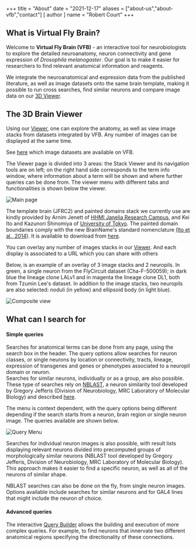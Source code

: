 +++
title = "About"
date = "2021-12-17"
aliases = ["about-us","about-vfb","contact"]
[ author ]
  name = "Robert Court"
+++

What is Virtual Fly Brain?
--------------------------

Welcome to **Virtual Fly Brain (VFB)** - an interactive tool for neurobiologists to explore the detailed neuroanatomy, neuron connectivity and gene expression of _Drosophila melanogaster_. Our goal is to make it easier for researchers to find relevant anatomical information and reagents.

We integrate the neuroanatomical and expression data from the published literature, as well as image datasets onto the same brain template, making it possible to run cross searches, find similar neurons and compare image data on our [3D Viewer](/org.geppetto.frontend/geppetto).

The 3D Brain Viewer
-------------------

Using our [Viewer](/org.geppetto.frontend/geppetto), one can explore the anatomy, as well as view image stacks from datasets integrated by VFB. Any number of images can be displayed at the same time.

See [here](features.htm#datasets) which image datasets are available on VFB.

The Viewer page is divided into 3 areas: the Stack Viewer and its navigation tools are on left; on the right hand side corresponds to the term info window, where information about a term will be shown and where further queries can be done from. The viewer menu with different tabs and functionalities is shown below the viewer.

![Main page](/images/vfb/project/viewer_intro.png)

The template brain (JFRC2) and painted domains stack we currently use are kindly provided by Arnim Jenett of [HHMI Janelia Research Campus](https://www.janelia.org/), and Kei Ito and Kazunori Shinomiya of [University of Tokyo](http://www.u-tokyo.ac.jp/en/index.html). The painted domain boundaries comply with the new BrainName's standard nomenclature [(Ito et al., 2014)](https://doi.org/10.1016/j.neuron.2013.12.017). It is available to download from [here](template_files_downloads.htm).

You can overlay any number of images stacks in our [Viewer](/org.geppetto.frontend/geppetto). And each display is associated to a URL which you can share with others

Below, is an example of an overlay of 3 image stacks and 2 neuropils. In green, a single neuron from the FlyCircuit dataset (Cha-F-500059); in dark blue the lineage clone LALv1 and in magenta the lineage clone DL1, both from Tzumin Lee's dataset. In addition to the image stacks, two neuropils are also selected: noduli (in yellow) and ellipsoid body (in light blue).

![Composite view](/images/vfb/project/composite.png)

What can I search for
---------------------

#### Simple queries

Searches for anatomical terms can be done from any page, using the search box in the header. The query options allow searches for neuron classes, or single neurons by location or connectivity, tracts, lineage, expression of transgenes and genes or phenotypes associated to a neuropil domain or neuron.  
Searches for similar neurons, individually or as a group, are also possible. These type of searches rely on [NBLAST](http://jefferislab.org/si/nblast/), a neuron similarity tool developed by Gregory Jefferis (Division of Neurobiology, MRC Laboratory of Molecular Biology) and described [here](https://doi.org/10.1016/j.neuron.2016.06.012).

The menu is context dependent, with the query options being different depending if the search starts from a neuron, brain region or single neuron image. The queries available are shown below.

![Query Menu](/images/vfb/project/bothmenus.png)

Searches for individual neuron images is also possible, with result lists displaying relevant neurons divided into precomputed groups of morphologically similar neurons (NBLAST tool developed by Gregory Jefferis, Division of Neurobiology, MRC Laboratory of Molecular Biology). This approach makes it easier to find a specific neuron, as well as all of the neurons of similar shape.

NBLAST searches can also be done on the fly, from single neuron images. Options available include searches for similar neurons and for GAL4 lines that might include the neuron of choice.

#### Advanced queries

The interactive [Query Builder](../tools/query_builder/index.htm) allows the building and execution of more complex queries. For example, to find neurons that innervate two different anatomical regions specifying the directionality of these connections.
